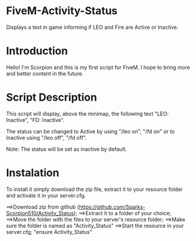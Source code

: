 # FiveM-Activity-Status
Displays a text in game informing if LEO and Fire are Active or Inactive.

# Introduction
Hello! I'm Scorpion and this is my first script for FiveM. 
I hope to bring more and better content in the future. 

# Script Description
This script will display, above the minimap, the following text "LEO: Inactive", "FD: Inactive".

The status can be changed to Active by using "/leo on", "/fd on" or to Inactive using "/leo off", "/fd off". 

Note: The status will be set as inactive by default.

# Instalation 
To install it simply download the zip file, extract it to your resource folder and activate it in your server.cfg.

==>Download zip from github (https://github.com/Sparks-Scorpion510/Activity_Status);
==>Extract it to a folder of your choice;
==>Move the folder with the files to your server's resource folder;
==>Make sure the folder is named as "Activity_Status"
==>Start the resource in your server.cfg;
    "ensure Activity_Status"
